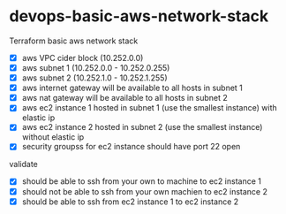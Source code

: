 # devops-basic-aws-network-stack
Terraform basic aws network stack

- [x]  aws VPC cider block (10.252.0.0)
- [x]  aws subnet 1 (10.252.0.0 - 10.252.0.255)
- [x]  aws subnet 2 (10.252.1.0 - 10.252.1.255)
- [x]  aws internet gateway will be available to all hosts in subnet 1
- [x]  aws nat gateway will be available to all hosts in subnet 2
- [x]  aws ec2 instance 1 hosted in subnet 1 (use the smallest instance) with elastic ip
- [x]  aws ec2 instance 2 hosted in subnet 2 (use the smallest instance) without elastic ip
- [x]  security groupss for ec2 instance should have port 22 open

validate

- [x]  should be able to ssh from your own to machine to ec2 instance 1
- [x]  should not be able to ssh from your own machien to ec2 instance 2
- [x]  should be able to ssh from ec2 instance 1 to ec2 instance 2
